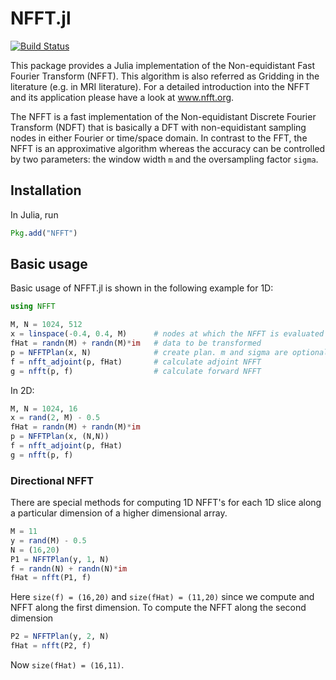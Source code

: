NFFT.jl
=======

[![Build Status](https://travis-ci.org/tknopp/NFFT.jl.svg?branch=master)](https://travis-ci.org/tknopp/NFFT.jl)

This package provides a Julia implementation of the Non-equidistant Fast Fourier Transform (NFFT).
This algorithm is also referred as Gridding in the literature (e.g. in MRI literature).
For a detailed introduction into the NFFT and its application please have a look at www.nfft.org.

The NFFT is a fast implementation of the Non-equidistant Discrete Fourier Transform (NDFT) that is
basically a DFT with non-equidistant sampling nodes in either Fourier or time/space domain. 
In contrast to the FFT, the NFFT is an approximative algorithm whereas the accuracy can be controlled 
by two parameters:
the window width `m` and the oversampling factor `sigma`.


## Installation

In Julia, run


```julia
Pkg.add("NFFT")
```


## Basic usage

Basic usage of NFFT.jl is shown in the following example for 1D:

```julia
using NFFT 

M, N = 1024, 512
x = linspace(-0.4, 0.4, M)      # nodes at which the NFFT is evaluated
fHat = randn(M) + randn(M)*im   # data to be transformed
p = NFFTPlan(x, N)              # create plan. m and sigma are optional parameters
f = nfft_adjoint(p, fHat)       # calculate adjoint NFFT
g = nfft(p, f)                  # calculate forward NFFT
```

In 2D:

```julia
M, N = 1024, 16
x = rand(2, M) - 0.5
fHat = randn(M) + randn(M)*im
p = NFFTPlan(x, (N,N))
f = nfft_adjoint(p, fHat)
g = nfft(p, f)
```


### Directional NFFT

There are special methods for computing 1D NFFT's for each 1D slice along a particular dimension of a higher dimensional array.

```julia
M = 11
y = rand(M) - 0.5
N = (16,20)
P1 = NFFTPlan(y, 1, N)
f = randn(N) + randn(N)*im
fHat = nfft(P1, f)
```

Here `size(f) = (16,20)` and `size(fHat) = (11,20)` since we compute and NFFT along the first dimension.
To compute the NFFT along the second dimension 

```julia
P2 = NFFTPlan(y, 2, N)
fHat = nfft(P2, f)
```

Now `size(fHat) = (16,11)`.

